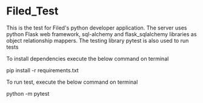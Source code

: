 # Filed_Test

This is the test for Filed's python developer application.
The server uses python Flask web framework, sql-alchemy and flask_sqlalchemy libraries as object relationship mappers.
The testing library pytest is also used to run tests

To install dependencies execute the below command on terminal

pip install -r requirements.txt

To run test, execute the below command on terminal

python -m pytest